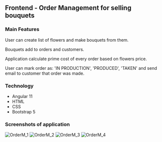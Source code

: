 ## **Frontend - Order Management for selling bouquets**

### **Main Features**

User can create list of flowers and make bouquets from them.

Bouquets add to orders and customers.

Application calculate prime cost of every order based on flowers price.

User can mark order as: 'IN PRODUCTION', 'PRODUCED', 'TAKEN' and send email to customer that order was made.

### **Technology**

* Angular 11
* HTML
* CSS
* Bootstrap 5

### **Screenshots of application**
![OrderM_1](https://user-images.githubusercontent.com/57310135/131219135-e70e16ab-3b66-427a-b034-f2657dcf8d9f.png)
![OrderM_2](https://user-images.githubusercontent.com/57310135/131219155-f5795e28-1d38-4424-b2b8-8cc8ad023a79.png)
![OrderM_3](https://user-images.githubusercontent.com/57310135/131219166-b097eb73-606e-498c-b4f4-bef78c58eb3f.png)
![OrderM_4](https://user-images.githubusercontent.com/57310135/131219265-4e4816bc-2051-4451-b319-77096b15d34c.png)
